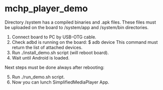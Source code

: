 # mchp_player_demo

Directory /system has a compiled binaries and .apk files.
These files must be uploaded on the board to /system/app and /system/bin directories.

1. Connect board to PC by USB-OTG cable.
2. Check adbd is running on the board:
    $ adb device
    This command must return the list of attached devices.
3. Run ./install_demo.sh script (will reboot board).
4. Wait until Android is loaded.

Next steps must be done always after rebooting:

5. Run ./run_demo.sh script.
6. Now you can lunch SimplifiedMediaPlayer App.

